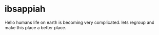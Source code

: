 # ibsappiah

Hello humans life on earth is becoming very complicated. lets regroup and make this place a better place.
